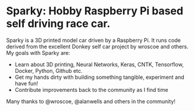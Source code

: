 # Sparky: Hobby Raspberry Pi based self driving race car. 

Sparky is a 3D printed model car driven by a Raspberry Pi. It runs code derived from the excellent Donkey self car project by wroscoe and others. My goals with Sparky are:

* Learn about 3D printing, Neural Networks, Keras, CNTK, Tensorflow, Docker, Python, Github etc.
* Get my hands dirty with building something tangible, experiment and have fun!
* Contribute improvements back to the community as I find time

Many thanks to @wroscoe, @alanwells and others in the community!
